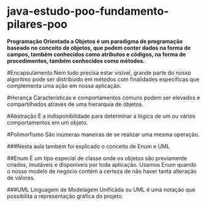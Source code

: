 # java-estudo-poo-fundamento-pilares-poo

**Programação Orientada a Objetos é um paradigma de programação baseado no conceito de objetos, que podem conter dados na forma de campos, 
também conhecidos como atributos e códigos, na forma de procedimentos, também conhecidos como métodos.**


#Encapsulamento
Nem tudo precisa estar visível, grande parte do nosso algoritmo pode ser distribuido em métodos com finalidades especificas que complementa 
uma ação em nossa aplicação.

#Herança
Características e comportamentos comuns podem ser elevados e compartilhados através de uma hierarquia de objetos.

#Abstração
É a indisponibilidade para determinar a lógica de um ou vários comportamentos em um objeto.

#Polimorfismo
São inúmeras maneiras de se realizar uma mesma operação.


###Nesta aula também foi explicado o conceito de Enum e UML

##Enum
É um tipo especial de classe onde os objetos são previamente criados, imutáveis e disponíveis por toda aplicação.
Usamos Enum quando o nosso modelo de negócio contém a certeza de não haver tanta alteração de valores.

###UML
Linguagem de Modelagem Unificada ou UML é uma notação que possibilita a representação gráfica do projeto.



